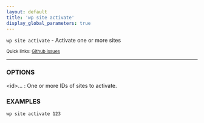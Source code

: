 ```yaml
---
layout: default
title: 'wp site activate'
display_global_parameters: true
---
```


`wp site activate` - Activate one or more sites

<small>Quick links: <a href="https://github.com/wp-cli/wp-cli/issues?q=is%3Aopen+label%3Acommand%3Asite-activate+sort%3Aupdated-desc">Github issues</a></small>

<hr />

### OPTIONS

&lt;id&gt;...
: One or more IDs of sites to activate.

### EXAMPLES

    wp site activate 123




